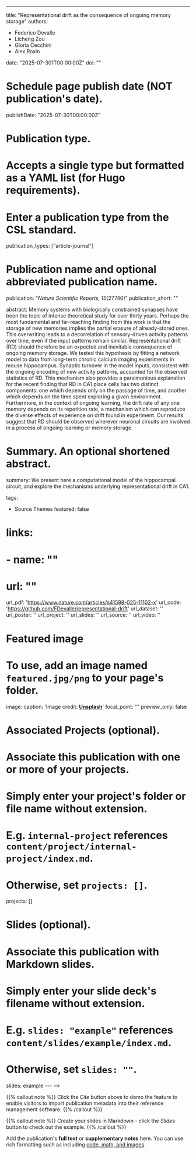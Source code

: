 ---
title: "Representational drift as the consequence of ongoing memory storage"
authors:
- Federico Devalle
- Licheng Zou
- Gloria Cecchini
- Alex Roxin

date: "2025-07-301T00:00:00Z"
doi: ""

# Schedule page publish date (NOT publication's date).
publishDate: "2025-07-30T00:00:00Z"

# Publication type.
# Accepts a single type but formatted as a YAML list (for Hugo requirements).
# Enter a publication type from the CSL standard.
publication_types: ["article-journal"]

# Publication name and optional abbreviated publication name.
publication: "*Nature Scientific Reports, 15*(27746)"
publication_short: ""

abstract: Memory systems with biologically constrained synapses have been the topic of intense theoretical study for over thirty years. Perhaps the most fundamental and far-reaching finding from this work is that the storage of new memories implies the partial erasure of already-stored ones. This overwriting leads to a decorrelation of sensory-driven activity patterns over time, even if the input patterns remain similar. Representational drift (RD) should therefore be an expected and inevitable consequence of ongoing memory storage. We tested this hypothesis by fitting a network model to data from long-term chronic calcium imaging experiments in mouse hippocampus. Synaptic turnover in the model inputs, consistent with the ongoing encoding of new activity patterns, accounted for the observed statistics of RD. This mechanism also provides a parsimonious explanation for the recent finding that RD in CA1 place cells has two distinct components: one which depends only on the passage of time, and another which depends on the time spent exploring a given environment. Furthermore, in the context of ongoing learning, the drift rate of any one memory depends on its repetition rate, a mechanism which can reproduce the diverse effects of experience on drift found in experiment. Our results suggest that RD should be observed wherever neuronal circuits are involved in a process of ongoing learning or memory storage.

# Summary. An optional shortened abstract.
summary: We present here a computational model of the hippocampal circuit, and explore the mechanisms underlying representational drift in CA1.

tags:
- Source Themes
featured: false

# links:
# - name: ""
#   url: ""
url_pdf: 'https://www.nature.com/articles/s41598-025-11102-x'
url_code: 'https://github.com/FDevalle/representational-drift'
url_dataset: ''
url_poster: ''
url_project: ''
url_slides: ''
url_source: ''
url_video: ''

# Featured image
# To use, add an image named `featured.jpg/png` to your page's folder. 
image:
  caption: 'Image credit: [**Unsplash**](https://unsplash.com/photos/jdD8gXaTZsc)'
  focal_point: ""
  preview_only: false

# Associated Projects (optional).
#   Associate this publication with one or more of your projects.
#   Simply enter your project's folder or file name without extension.
#   E.g. `internal-project` references `content/project/internal-project/index.md`.
#   Otherwise, set `projects: []`.
projects: []

# Slides (optional).
#   Associate this publication with Markdown slides.
#   Simply enter your slide deck's filename without extension.
#   E.g. `slides: "example"` references `content/slides/example/index.md`.
#   Otherwise, set `slides: ""`.
slides: example
--- -->

{{% callout note %}}
Click the *Cite* button above to demo the feature to enable visitors to import publication metadata into their reference management software.
{{% /callout %}}

{{% callout note %}}
Create your slides in Markdown - click the *Slides* button to check out the example.
{{% /callout %}}

Add the publication's **full text** or **supplementary notes** here. You can use rich formatting such as including [code, math, and images](https://docs.hugoblox.com/content/writing-markdown-latex/).
